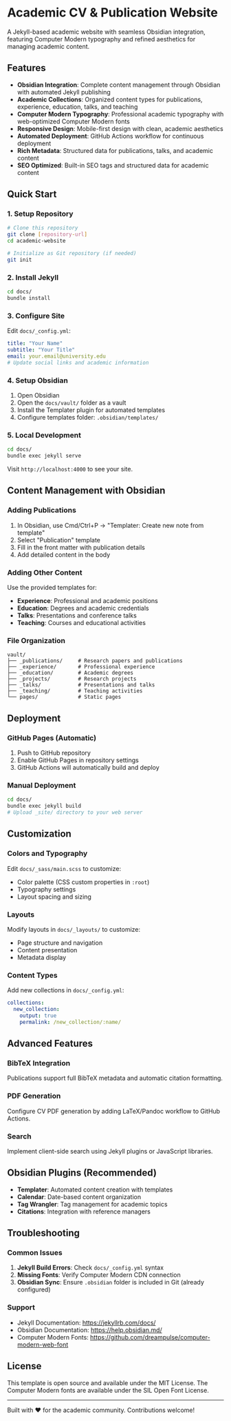 # Academic CV & Publication Website

A Jekyll-based academic website with seamless Obsidian integration, featuring Computer Modern typography and refined aesthetics for managing academic content.

## Features

- **Obsidian Integration**: Complete content management through Obsidian with automated Jekyll publishing
- **Academic Collections**: Organized content types for publications, experience, education, talks, and teaching
- **Computer Modern Typography**: Professional academic typography with web-optimized Computer Modern fonts
- **Responsive Design**: Mobile-first design with clean, academic aesthetics
- **Automated Deployment**: GitHub Actions workflow for continuous deployment
- **Rich Metadata**: Structured data for publications, talks, and academic content
- **SEO Optimized**: Built-in SEO tags and structured data for academic content

## Quick Start

### 1. Setup Repository

```bash
# Clone this repository
git clone [repository-url]
cd academic-website

# Initialize as Git repository (if needed)
git init
```

### 2. Install Jekyll

```bash
cd docs/
bundle install
```

### 3. Configure Site

Edit `docs/_config.yml`:

```yaml
title: "Your Name"
subtitle: "Your Title"
email: your.email@university.edu
# Update social links and academic information
```

### 4. Setup Obsidian

1. Open Obsidian
2. Open the `docs/vault/` folder as a vault
3. Install the Templater plugin for automated templates
4. Configure templates folder: `.obsidian/templates/`

### 5. Local Development

```bash
cd docs/
bundle exec jekyll serve
```

Visit `http://localhost:4000` to see your site.

## Content Management with Obsidian

### Adding Publications

1. In Obsidian, use Cmd/Ctrl+P → "Templater: Create new note from template"
2. Select "Publication" template
3. Fill in the front matter with publication details
4. Add detailed content in the body

### Adding Other Content

Use the provided templates for:
- **Experience**: Professional and academic positions
- **Education**: Degrees and academic credentials
- **Talks**: Presentations and conference talks
- **Teaching**: Courses and educational activities

### File Organization

```
vault/
├── _publications/     # Research papers and publications
├── _experience/       # Professional experience
├── _education/        # Academic degrees
├── _projects/         # Research projects
├── _talks/            # Presentations and talks
├── _teaching/         # Teaching activities
└── pages/             # Static pages
```

## Deployment

### GitHub Pages (Automatic)

1. Push to GitHub repository
2. Enable GitHub Pages in repository settings
3. GitHub Actions will automatically build and deploy

### Manual Deployment

```bash
cd docs/
bundle exec jekyll build
# Upload _site/ directory to your web server
```

## Customization

### Colors and Typography

Edit `docs/_sass/main.scss` to customize:
- Color palette (CSS custom properties in `:root`)
- Typography settings
- Layout spacing and sizing

### Layouts

Modify layouts in `docs/_layouts/` to customize:
- Page structure and navigation
- Content presentation
- Metadata display

### Content Types

Add new collections in `docs/_config.yml`:

```yaml
collections:
  new_collection:
    output: true
    permalink: /new_collection/:name/
```

## Advanced Features

### BibTeX Integration

Publications support full BibTeX metadata and automatic citation formatting.

### PDF Generation

Configure CV PDF generation by adding LaTeX/Pandoc workflow to GitHub Actions.

### Search

Implement client-side search using Jekyll plugins or JavaScript libraries.

## Obsidian Plugins (Recommended)

- **Templater**: Automated content creation with templates
- **Calendar**: Date-based content organization
- **Tag Wrangler**: Tag management for academic topics
- **Citations**: Integration with reference managers

## Troubleshooting

### Common Issues

1. **Jekyll Build Errors**: Check `docs/_config.yml` syntax
2. **Missing Fonts**: Verify Computer Modern CDN connection
3. **Obsidian Sync**: Ensure `.obsidian` folder is included in Git (already configured)

### Support

- Jekyll Documentation: https://jekyllrb.com/docs/
- Obsidian Documentation: https://help.obsidian.md/
- Computer Modern Fonts: https://github.com/dreampulse/computer-modern-web-font

## License

This template is open source and available under the MIT License. The Computer Modern fonts are available under the SIL Open Font License.

---

Built with ❤️ for the academic community. Contributions welcome!